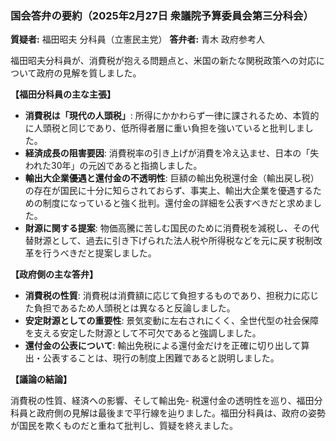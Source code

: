 ### **国会答弁の要約（2025年2月27日 衆議院予算委員会第三分科会）**

**質疑者:** 福田昭夫 分科員（立憲民主党）
**答弁者:** 青木 政府参考人

福田昭夫分科員が、消費税が抱える問題点と、米国の新たな関税政策への対応について政府の見解を質しました。

**【福田分科員の主な主張】**

*   **消費税は「現代の人頭税」**: 所得にかかわらず一律に課されるため、本質的に人頭税と同じであり、低所得者層に重い負担を強いていると批判しました。
*   **経済成長の阻害要因**: 消費税率の引き上げが消費を冷え込ませ、日本の「失われた30年」の元凶であると指摘しました。
*   **輸出大企業優遇と還付金の不透明性**: 巨額の輸出免税還付金（輸出戻し税）の存在が国民に十分に知らされておらず、事実上、輸出大企業を優遇するための制度になっていると強く批判。還付金の詳細を公表すべきだと求めました。
*   **財源に関する提案**: 物価高騰に苦しむ国民のために消費税を減税し、その代替財源として、過去に引き下げられた法人税や所得税などを元に戻す税制改革を行うべきだと提案しました。

**【政府側の主な答弁】**

*   **消費税の性質**: 消費税は消費額に応じて負担するものであり、担税力に応じた負担であるため人頭税とは異なると反論しました。
*   **安定財源としての重要性**: 景気変動に左右されにくく、全世代型の社会保障を支える安定した財源として不可欠であると強調しました。
*   **還付金の公表について**: 輸出免税による還付金だけを正確に切り出して算出・公表することは、現行の制度上困難であると説明しました。

**【議論の結論】**

消費税の性質、経済への影響、そして輸出免- 税還付金の透明性を巡り、福田分科員と政府側の見解は最後まで平行線を辿りました。福田分科員は、政府の姿勢が国民を欺くものだと重ねて批判し、質疑を終えました。

